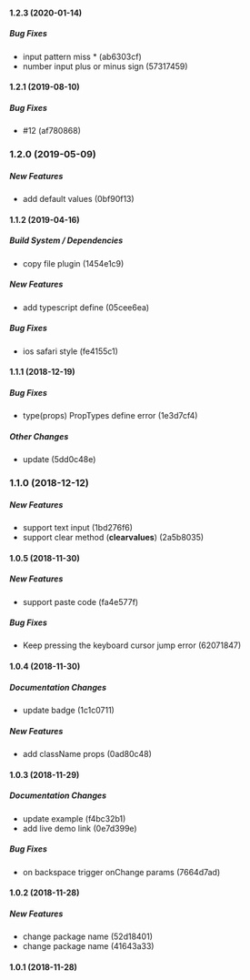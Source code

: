 #### 1.2.3 (2020-01-14)

##### Bug Fixes

*  input pattern miss * (ab6303cf)
*  number input plus or minus sign (57317459)

#### 1.2.1 (2019-08-10)

##### Bug Fixes

*  #12 (af780868)

### 1.2.0 (2019-05-09)

##### New Features

*  add default values (0bf90f13)

#### 1.1.2 (2019-04-16)

##### Build System / Dependencies

*  copy file plugin (1454e1c9)

##### New Features

*  add typescript define (05cee6ea)

##### Bug Fixes

*  ios safari style (fe4155c1)

#### 1.1.1 (2018-12-19)

##### Bug Fixes

*  type(props) PropTypes define error (1e3d7cf4)

##### Other Changes

*  update (5dd0c48e)

### 1.1.0 (2018-12-12)

##### New Features

*  support text input (1bd276f6)
*  support clear method (__clearvalues__) (2a5b8035)

#### 1.0.5 (2018-11-30)

##### New Features

*  support paste code (fa4e577f)

##### Bug Fixes

*  Keep pressing the keyboard cursor jump error (62071847)

#### 1.0.4 (2018-11-30)

##### Documentation Changes

*  update badge (1c1c0711)

##### New Features

*  add className props (0ad80c48)

#### 1.0.3 (2018-11-29)

##### Documentation Changes

*  update example (f4bc32b1)
*  add live demo link (0e7d399e)

##### Bug Fixes

*  on backspace trigger onChange params (7664d7ad)

#### 1.0.2 (2018-11-28)

##### New Features

*  change package name (52d18401)
*  change package name (41643a33)

#### 1.0.1 (2018-11-28)

